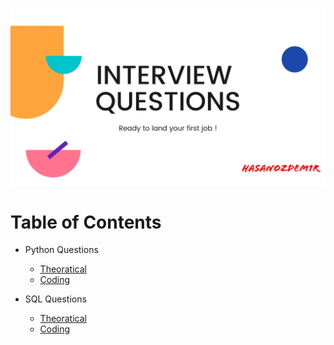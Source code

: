 
![Interview Questions](img/homepage/homepage.png)

# Table of Contents
* Python Questions
    * [Theoratical](python.md)
    * [Coding](python.md)

* SQL Questions
    * [Theoratical](sql.md)
    * [Coding](sql.md)